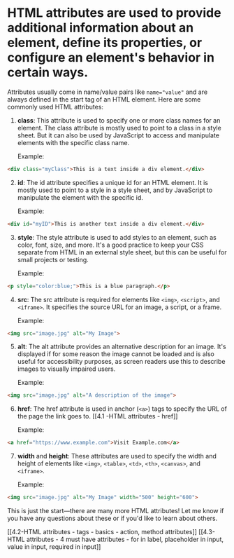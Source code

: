 # HTML attributes are used to provide additional information about an element, define its properties, or configure an element's behavior in certain ways.

Attributes usually come in name/value pairs like `name="value"` and are always defined in the start tag of an HTML element. Here are some commonly used HTML attributes:

1. **class**: 
	This attribute is used to specify one or more class names for an element. The class attribute is mostly used to point to a class in a style sheet. But it can also be used by JavaScript to access and manipulate elements with the specific class name.
	
	Example:
```HTML
<div class="myClass">This is a text inside a div element.</div>
```

2. **id**: 
	The id attribute specifies a unique id for an HTML element. It is mostly used to point to a style in a style sheet, and by JavaScript to manipulate the element with the specific id.
	
	Example:
```HTML
<div id="myID">This is another text inside a div element.</div>
```

3. **style**: 
	The style attribute is used to add styles to an element, such as color, font, size, and more. It's a good practice to keep your CSS separate from HTML in an external style sheet, but this can be useful for small projects or testing.
	
	Example:
```HTML
<p style="color:blue;">This is a blue paragraph.</p>
```

4. **src**: 
	The src attribute is required for elements like `<img>`, `<script>`, and `<iframe>`. It specifies the source URL for an image, a script, or a frame.

	Example:
```HTML
<img src="image.jpg" alt="My Image">
```

5. **alt**: 
	The alt attribute provides an alternative description for an image. It's displayed if for some reason the image cannot be loaded and is also useful for accessibility purposes, as screen readers use this to describe images to visually impaired users.

	Example:
```html
<img src="image.jpg" alt="A description of the image">
```

6. **href**: The href attribute is used in anchor (`<a>`) tags to specify the URL of the page the link goes to. [[4.1 -HTML attributes - href]]

	Example:
```html
<a href="https://www.example.com">Visit Example.com</a>
```

7. **width** and **height**: These attributes are used to specify the width and height of elements like `<img>`, `<table>`, `<td>`, `<th>`, `<canvas>`, and `<iframe>`.

	Example:
```html
<img src="image.jpg" alt="My Image" width="500" height="600">
```
This is just the start—there are many more HTML attributes! Let me know if you have any questions about these or if you'd like to learn about others.

[[4.2-HTML attributes - tags - basics - action, method attributes]]
[[4.3-HTML attributes - 4 must have attributes - for in label, placeholder in input, value in input, required in input]]
